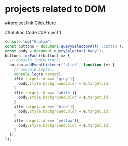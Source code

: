 # projects related to DOM
##project link 
[Click Here](https://stackblitz.com/edit/dom-project-chaiaurcode-6esvnj?file=index.html)

#Solution Code 
##Project 1
```JAVASCRIPT 
console.log("Gautam")
const buttons = document.querySelectorAll('.button');
const body = document.querySelector('body');
buttons.forEach((button) => {
  // console.log(button);
  button.addEventListener('click', function (e) {
    // console.log(e);
    console.log(e.target);
    if(e.target.id === 'grey'){
      body.style.backgroundColor = e.target.id;
    }
    if(e.target.id === 'white'){
      body.style.backgroundColor = e.target.id;
    }
    if(e.target.id === 'blue'){
      body.style.backgroundColor = e.target.id;
    }
    if(e.target.id === 'yellow'){
      body.style.backgroundColor = e.target.id;
    }
  });
});
